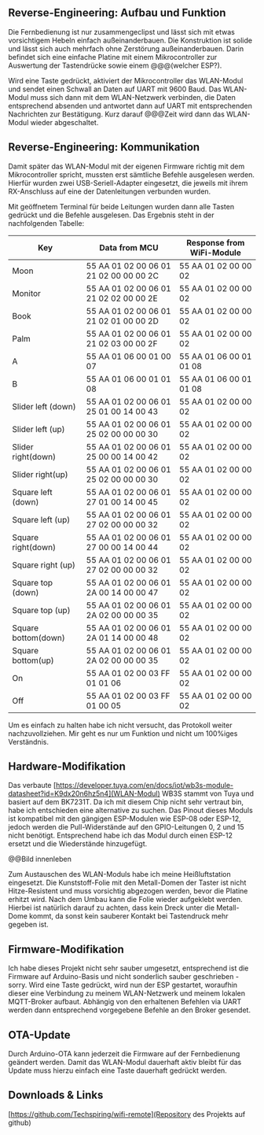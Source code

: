 ## Reverse-Engineering: Aufbau und Funktion

Die Fernbedienung ist nur zusammengeclipst und lässt sich mit etwas vorsichtigem Hebeln einfach außeinanderbauen. Die Konstruktion ist solide und lässt sich auch mehrfach ohne Zerstörung außeinanderbauen.
Darin befindet sich eine einfache Platine mit einem Mikrocontroller zur Auswertung der Tastendrücke sowie einem @@@(welcher ESP?).

Wird eine Taste gedrückt, aktiviert der Mikrocontroller das WLAN-Modul und sendet einen Schwall an Daten auf UART mit 9600 Baud. Das WLAN-Modul muss sich dann mit dem WLAN-Netzwerk verbinden, die Daten entsprechend absenden und antwortet dann auf UART mit entsprechenden Nachrichten zur Bestätigung. Kurz darauf @@@Zeit wird dann das WLAN-Modul wieder abgeschaltet.

## Reverse-Engineering: Kommunikation

Damit später das WLAN-Modul mit der eigenen Firmware richtig mit dem Mikrocontroller spricht, mussten erst sämtliche Befehle ausgelesen werden. Hierfür wurden zwei USB-Seriell-Adapter eingesetzt, die jeweils mit ihrem RX-Anschluss auf eine der Datenleitungen verbunden wurden.

Mit geöffnetem Terminal für beide Leitungen wurden dann alle Tasten gedrückt und die Befehle ausgelesen.
Das Ergebnis steht in der nachfolgenden Tabelle:

Key					| Data from MCU									| Response from WiFi-Module
--------------------|-----------------------------------------------|------------------------
Moon				| 55 AA 01 02 00 06 01 21 02 00 00 00 2C		| 55 AA 01 02 00 00 02	
Monitor				| 55 AA 01 02 00 06 01 21 02 02 00 00 2E		| 55 AA 01 02 00 00 02
Book				| 55 AA 01 02 00 06 01 21 02 01 00 00 2D		| 55 AA 01 02 00 00 02
Palm				| 55 AA 01 02 00 06 01 21 02 03 00 00 2F		| 55 AA 01 02 00 00 02
A					| 55 AA 01 06 00 01 00 07						| 55 AA 01 06 00 01 01 08
B					| 55 AA 01 06 00 01 01 08						| 55 AA 01 06 00 01 01 08
Slider left (down)	| 55 AA 01 02 00 06 01 25 01 00 14 00 43		| 55 AA 01 02 00 00 02
Slider left (up)	| 55 AA 01 02 00 06 01 25 02 00 00 00 30		| 55 AA 01 02 00 00 02
Slider right(down)	| 55 AA 01 02 00 06 01 25 00 00 14 00 42		| 55 AA 01 02 00 00 02
Slider right(up)	| 55 AA 01 02 00 06 01 25 02 00 00 00 30		| 55 AA 01 02 00 00 02
Square left	(down)	| 55 AA 01 02 00 06 01 27 01 00 14 00 45		| 55 AA 01 02 00 00 02
Square left (up)	| 55 AA 01 02 00 06 01 27 02 00 00 00 32		| 55 AA 01 02 00 00 02
Square right(down)	| 55 AA 01 02 00 06 01 27 00 00 14 00 44		| 55 AA 01 02 00 00 02
Square right			(up)	| 55 AA 01 02 00 06 01 27 02 00 00 00 32		| 55 AA 01 02 00 00 02
Square top	(down)	| 55 AA 01 02 00 06 01 2A 00 14 00 00 47		| 55 AA 01 02 00 00 02
Square top	(up)	| 55 AA 01 02 00 06 01 2A 02 00 00 00 35		| 55 AA 01 02 00 00 02
Square bottom(down)	| 55 AA 01 02 00 06 01 2A 01 14 00 00 48		| 55 AA 01 02 00 00 02
Square bottom(up)	| 55 AA 01 02 00 06 01 2A 02 00 00 00 35		| 55 AA 01 02 00 00 02
On					| 55 AA 01 02 00 03 FF 01 01 06					| 55 AA 01 02 00 00 02
Off					| 55 AA 01 02 00 03 FF 01 00 05					| 55 AA 01 02 00 00 02

Um es einfach zu halten habe ich nicht versucht, das Protokoll weiter nachzuvollziehen. Mir geht es nur um Funktion und nicht um 100%iges Verständnis.

## Hardware-Modifikation

Das verbaute [https://developer.tuya.com/en/docs/iot/wb3s-module-datasheet?id=K9dx20n6hz5n4](WLAN-Modul) WB3S stammt von Tuya und basiert auf dem BK7231T. Da ich mit diesem Chip nicht sehr vertraut bin, habe ich entschieden eine alternative zu suchen.
Das Pinout dieses Moduls ist kompatibel mit den gängigen ESP-Modulen wie ESP-08 oder ESP-12, jedoch werden die Pull-Widerstände auf den GPIO-Leitungen 0, 2 und 15 nicht benötigt. Entsprechend habe ich das Modul durch einen ESP-12 ersetzt und die Wiederstände hinzugefügt.

@@Bild innenleben

Zum Austauschen des WLAN-Moduls habe ich meine Heißluftstation eingesetzt. Die Kunststoff-Folie mit den Metall-Domen der Taster ist nicht Hitze-Resistent und muss vorsichtig abgezogen werden, bevor die Platine erhitzt wird.
Nach dem Umbau kann die Folie wieder aufgeklebt werden. Hierbei ist natürlich darauf zu achten, dass kein Dreck unter die Metall-Dome kommt, da sonst kein sauberer Kontakt bei Tastendruck mehr gegeben ist.

## Firmware-Modifikation

Ich habe dieses Projekt nicht sehr sauber umgesetzt, entsprechend ist die Firmware auf Arduino-Basis und nicht sonderlich sauber geschrieben - sorry.
Wird eine Taste gedrückt, wird nun der ESP gestartet, woraufhin dieser eine Verbindung zu meinem WLAN-Netzwerk und meinem lokalen MQTT-Broker aufbaut.
Abhängig von den erhaltenen Befehlen via UART werden dann entsprechend vorgegebene Befehle an den Broker gesendet.

## OTA-Update

Durch Arduino-OTA kann jederzeit die Firmware auf der Fernbedienung geändert werden.
Damit das WLAN-Modul dauerhaft aktiv bleibt für das Update muss hierzu einfach eine Taste dauerhaft gedrückt werden.

## Downloads & Links

[https://github.com/Techspiring/wifi-remote](Repository des Projekts auf github)